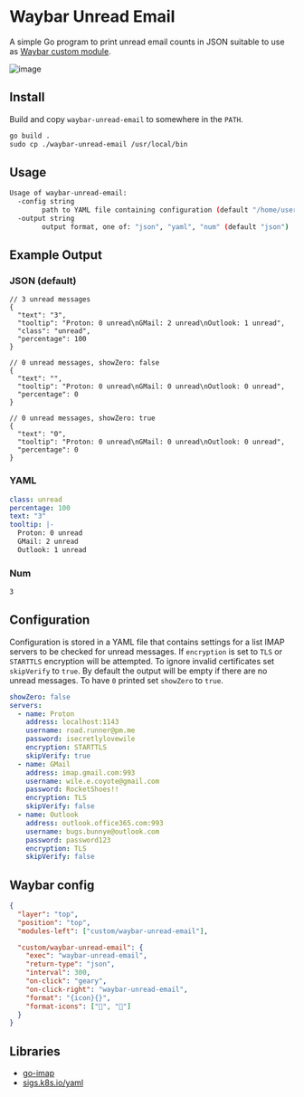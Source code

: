 # Waybar Unread Email

A simple Go program to print unread email counts in JSON suitable to use as
[Waybar custom module](https://man.archlinux.org/man/waybar-custom.5.en).

![image](https://user-images.githubusercontent.com/10193999/161427391-244b302a-5bea-4ed5-88c6-42eace75f568.png)

## Install

Build and copy `waybar-unread-email` to somewhere in the `PATH`.

```txt
go build .
sudo cp ./waybar-unread-email /usr/local/bin
```

## Usage

```sh
Usage of waybar-unread-email:
  -config string
        path to YAML file containing configuration (default "/home/user/.config/waybar-unread-email/config.yaml")
  -output string
        output format, one of: "json", "yaml", "num" (default "json")
```

## Example Output

### JSON (default)

```jsonc
// 3 unread messages
{
  "text": "3",
  "tooltip": "Proton: 0 unread\nGMail: 2 unread\nOutlook: 1 unread",
  "class": "unread",
  "percentage": 100
}
```

```jsonc
// 0 unread messages, showZero: false
{
  "text": "",
  "tooltip": "Proton: 0 unread\nGMail: 0 unread\nOutlook: 0 unread",
  "percentage": 0
}
```

```jsonc
// 0 unread messages, showZero: true
{
  "text": "0",
  "tooltip": "Proton: 0 unread\nGMail: 0 unread\nOutlook: 0 unread",
  "percentage": 0
}
```

### YAML

```yaml
class: unread
percentage: 100
text: "3"
tooltip: |-
  Proton: 0 unread
  GMail: 2 unread
  Outlook: 1 unread
```

### Num

```txt
3
```

## Configuration

Configuration is stored in a YAML file that contains settings for a list IMAP
servers to be checked for unread messages. If `encryption` is set to `TLS` or
`STARTTLS` encryption will be attempted. To ignore invalid certificates set
`skipVerify` to `true`. By default the output will be empty if there are no
unread messages. To have `0` printed set `showZero` to `true`.

```yaml
showZero: false
servers:
  - name: Proton
    address: localhost:1143
    username: road.runner@pm.me
    password: isecretlylovewile
    encryption: STARTTLS
    skipVerify: true
  - name: GMail
    address: imap.gmail.com:993
    username: wile.e.coyote@gmail.com
    password: RocketShoes!!
    encryption: TLS
    skipVerify: false
  - name: Outlook
    address: outlook.office365.com:993
    username: bugs.bunnye@outlook.com
    password: password123
    encryption: TLS
    skipVerify: false
```

## Waybar config

```json
{
  "layer": "top",
  "position": "top",
  "modules-left": ["custom/waybar-unread-email"],

  "custom/waybar-unread-email": {
    "exec": "waybar-unread-email",
    "return-type": "json",
    "interval": 300,
    "on-click": "geary",
    "on-click-right": "waybar-unread-email",
    "format": "{icon}{}",
    "format-icons": ["﫮", ""]
  }
}
```

## Libraries

- [go-imap](https://github.com/emersion/go-imap)
- [sigs.k8s.io/yaml](https://github.com/kubernetes-sigs/yaml)
